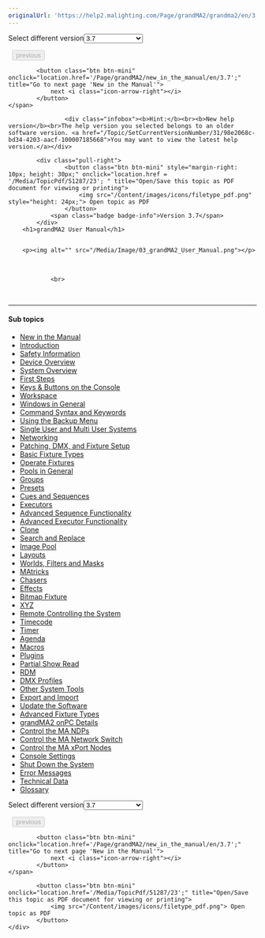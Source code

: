```yaml
---
originalUrl: 'https://help2.malighting.com/Page/grandMA2/grandma2/en/3.7'
---
```


<div class="topic-navigation">

<div class="pull-right">
	<span class="pull-left">


<div class="pull-left">
<form action="/Topic/SetCurrentVersionNumber" class="form-inline" id="frmTagSelector" method="post">	<span class="form-mini">
		<div class="input-prepend"><span class="add-on">Select different version</span><select autocomplete="off" id="versionNumberId" name="versionNumberId" onchange="$(this).closest('#frmTagSelector').submit();" style="width: 120px;"><option value="">- latest -</option>
<option value="6">3.3</option>
<option value="14">3.4</option>
<option value="18">3.5</option>
<option value="21">3.6</option>
<option selected="selected" value="23">3.7</option>
<option value="27">3.8</option>
<option value="31">3.9</option>
</select></div>
		<input data-val="true" data-val-number="The field Int32 must be a number." data-val-required="The Int32 field is required." id="ProductId" name="ProductId" type="hidden" value="11">
		<input id="CurrentGuid" name="CurrentGuid" type="hidden" value="98e2068c-bd34-4203-aacf-100007185668">
	</span>
</form></div>&nbsp;	</span>
	<span class="pull-right" style="white-space: nowrap;">
			<button class="btn btn-mini" disabled="disabled">
				<i class="icon-arrow-left"></i> previous
			</button>

			<button class="btn btn-mini" onclick="location.href='/Page/grandMA2/new_in_the_manual/en/3.7';" title="Go to next page 'New in the Manual'">
				next <i class="icon-arrow-right"></i> 
			</button>
	</span>
</div>
<div class="clear-fix" style="margin-bottom: 10px"></div>
</div>

					<div class="infobox"><b>Hint:</b><br><b>New help version</b><br>The help version you selected belongs to an older software version. <a href="/Topic/SetCurrentVersionNumber/31/98e2068c-bd34-4203-aacf-100007185668">You may want to view the latest help version.</a></div>

			<div class="pull-right">
					<button class="btn btn-mini" style="margin-right: 10px; height: 30px;" onclick="location.href = '/Media/TopicPdf/51287/23'; " title="Open/Save this topic as PDF document for viewing or printing">
						<img src="/Content/images/icons/filetype_pdf.png" style="height: 24px;"> Open topic as PDF
					</button>
				<span class="badge badge-info">Version 3.7</span>
			</div>
		<h1>grandMA2 User Manual</h1>


		<p><img alt="" src="/Media/Image/03_grandMA2_User_Manual.png"></p>

<p>&nbsp;</p>


				<br>
<div class="topic-navigation">
	<br>
	<hr>
	<h4>Sub topics</h4>
	<ul>
				<li><a href="/Page/grandMA2/new_in_the_manual/en/3.7">New in the Manual</a></li>
				<li><a href="/Page/grandMA2/Introduction/en/3.7">Introduction</a></li>
				<li><a href="/Page/grandMA2/safety_information/en/3.7">Safety Information</a></li>
				<li><a href="/Page/grandMA2/device_overview/en/3.7">Device Overview</a></li>
				<li><a href="/Page/grandMA2/so_system_overview/en/3.7">System Overview</a></li>
				<li><a href="/Page/grandMA2/first_steps/en/3.7">First Steps</a></li>
				<li><a href="/Page/grandMA2/keys_and_buttons_on_the_console/en/3.7">Keys &amp; Buttons on the Console</a></li>
				<li><a href="/Page/grandMA2/workspace/en/3.7">Workspace</a></li>
				<li><a href="/Page/grandMA2/windows/en/3.7">Windows in General</a></li>
				<li><a href="/Page/grandMA2/command_syntax_and_keywords/en/3.7">Command Syntax and Keywords</a></li>
				<li><a href="/Page/grandMA2/backup_menu/en/3.7">Using the Backup Menu</a></li>
				<li><a href="/Page/grandMA2/single_multi_systems/en/3.7">Single User and Multi User Systems</a></li>
				<li><a href="/Page/grandMA2/network/en/3.7">Networking</a></li>
				<li><a href="/Page/grandMA2/patch/en/3.7">Patching, DMX, and Fixture Setup</a></li>
				<li><a href="/Page/grandMA2/basic_fixture/en/3.7">Basic Fixture Types</a></li>
				<li><a href="/Page/grandMA2/operate_fixtures/en/3.7">Operate Fixtures</a></li>
				<li><a href="/Page/grandMA2/pools/en/3.7">Pools in General</a></li>
				<li><a href="/Page/grandMA2/groups/en/3.7">Groups</a></li>
				<li><a href="/Page/grandMA2/presets/en/3.7">Presets</a></li>
				<li><a href="/Page/grandMA2/cues_and_sequences/en/3.7">Cues and Sequences</a></li>
				<li><a href="/Page/grandMA2/exec/en/3.7">Executors</a></li>
				<li><a href="/Page/grandMA2/adv_seq/en/3.7">Advanced Sequence Functionality</a></li>
				<li><a href="/Page/grandMA2/adv_exec/en/3.7">Advanced Executor Functionality</a></li>
				<li><a href="/Page/grandMA2/clone/en/3.7">Clone</a></li>
				<li><a href="/Page/grandMA2/search_replace/en/3.7">Search and Replace</a></li>
				<li><a href="/Page/grandMA2/image/en/3.7">Image Pool</a></li>
				<li><a href="/Page/grandMA2/layouts/en/3.7">Layouts</a></li>
				<li><a href="/Page/grandMA2/wfm_world_filter_mask/en/3.7">Worlds, Filters and Masks</a></li>
				<li><a href="/Page/grandMA2/matricks/en/3.7">MAtricks</a></li>
				<li><a href="/Page/grandMA2/chaser/en/3.7">Chasers</a></li>
				<li><a href="/Page/grandMA2/effects/en/3.7">Effects</a></li>
				<li><a href="/Page/grandMA2/bitmapfixture/en/3.7">Bitmap Fixture</a></li>
				<li><a href="/Page/grandMA2/xyz/en/3.7">XYZ</a></li>
				<li><a href="/Page/grandMA2/remote_control/en/3.7">Remote Controlling the System</a></li>
				<li><a href="/Page/grandMA2/timecode/en/3.7">Timecode</a></li>
				<li><a href="/Page/grandMA2/timer/en/3.7">Timer</a></li>
				<li><a href="/Page/grandMA2/agenda/en/3.7">Agenda</a></li>
				<li><a href="/Page/grandMA2/macro/en/3.7">Macros</a></li>
				<li><a href="/Page/grandMA2/plugins/en/3.7">Plugins</a></li>
				<li><a href="/Page/grandMA2/psr/en/3.7">Partial Show Read</a></li>
				<li><a href="/Page/grandMA2/rdm/en/3.7">RDM</a></li>
				<li><a href="/Page/grandMA2/dmx_profiles/en/3.7">DMX Profiles</a></li>
				<li><a href="/Page/grandMA2/ost/en/3.7">Other System Tools</a></li>
				<li><a href="/Page/grandMA2/export_and_import/en/3.7">Export and Import</a></li>
				<li><a href="/Page/grandMA2/update/en/3.7">Update the Software</a></li>
				<li><a href="/Page/grandMA2/advanced_fixture_types/en/3.7">Advanced Fixture Types</a></li>
				<li><a href="/Page/grandMA2/onpc_details/en/3.7">grandMA2 onPC Details</a></li>
				<li><a href="/Page/grandMA2/control_ma_ndp/en/3.7">Control the MA NDPs</a></li>
				<li><a href="/Page/grandMA2/control_ma_switch/en/3.7">Control the MA Network Switch</a></li>
				<li><a href="/Page/grandMA2/control_ma_xport_node/en/3.7">Control the MA xPort Nodes</a></li>
				<li><a href="/Page/grandMA2/console_settings/en/3.7">Console Settings</a></li>
				<li><a href="/Page/grandMA2/shut_down_the_system/en/3.7">Shut Down the System</a></li>
				<li><a href="/Page/grandMA2/error_messages/en/3.7">Error Messages</a></li>
				<li><a href="/Page/grandMA2/technical_data/en/3.7">Technical Data</a></li>
				<li><a href="/Page/grandMA2/glossary/en/3.7">Glossary</a></li>
	</ul>

<div class="pull-right">
	<span class="pull-left">


<div class="pull-left">
<form action="/Topic/SetCurrentVersionNumber" class="form-inline" id="frmTagSelector" method="post">	<span class="form-mini">
		<div class="input-prepend"><span class="add-on">Select different version</span><select autocomplete="off" id="versionNumberId" name="versionNumberId" onchange="$(this).closest('#frmTagSelector').submit();" style="width: 120px;"><option value="">- latest -</option>
<option value="6">3.3</option>
<option value="14">3.4</option>
<option value="18">3.5</option>
<option value="21">3.6</option>
<option selected="selected" value="23">3.7</option>
<option value="27">3.8</option>
<option value="31">3.9</option>
</select></div>
		<input data-val="true" data-val-number="The field Int32 must be a number." data-val-required="The Int32 field is required." id="ProductId" name="ProductId" type="hidden" value="11">
		<input id="CurrentGuid" name="CurrentGuid" type="hidden" value="98e2068c-bd34-4203-aacf-100007185668">
	</span>
</form></div>&nbsp;	</span>
	<span class="pull-right" style="white-space: nowrap;">
			<button class="btn btn-mini" disabled="disabled">
				<i class="icon-arrow-left"></i> previous
			</button>

			<button class="btn btn-mini" onclick="location.href='/Page/grandMA2/new_in_the_manual/en/3.7';" title="Go to next page 'New in the Manual'">
				next <i class="icon-arrow-right"></i> 
			</button>
	</span>
</div>
	<div class="clear-fix"></div>
	<div class="pull-right">
	
			<button class="btn btn-mini" onclick="location.href='/Media/TopicPdf/51287/23';" title="Open/Save this topic as PDF document for viewing or printing">
				<img src="/Content/images/icons/filetype_pdf.png"> Open topic as PDF
			</button>
	</div>
<div class="clear-fix" style="margin-bottom: 10px"></div>
</div>

	

